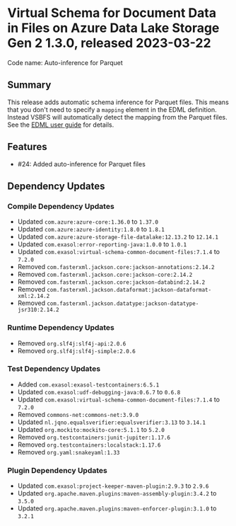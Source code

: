 # Virtual Schema for Document Data in Files on Azure Data Lake Storage Gen 2 1.3.0, released 2023-03-22

Code name: Auto-inference for Parquet

## Summary

This release adds automatic schema inference for Parquet files. This means that you don't need to specify a `mapping` element in the EDML definition. Instead VSBFS will automatically detect the mapping from the Parquet files. See the [EDML user guide](https://github.com/exasol/virtual-schema-common-document/blob/main/doc/user_guide/edml_user_guide.md#automatic-mapping-inference) for details.

## Features

* #24: Added auto-inference for Parquet files

## Dependency Updates

### Compile Dependency Updates

* Updated `com.azure:azure-core:1.36.0` to `1.37.0`
* Updated `com.azure:azure-identity:1.8.0` to `1.8.1`
* Updated `com.azure:azure-storage-file-datalake:12.13.2` to `12.14.1`
* Updated `com.exasol:error-reporting-java:1.0.0` to `1.0.1`
* Updated `com.exasol:virtual-schema-common-document-files:7.1.4` to `7.2.0`
* Removed `com.fasterxml.jackson.core:jackson-annotations:2.14.2`
* Removed `com.fasterxml.jackson.core:jackson-core:2.14.2`
* Removed `com.fasterxml.jackson.core:jackson-databind:2.14.2`
* Removed `com.fasterxml.jackson.dataformat:jackson-dataformat-xml:2.14.2`
* Removed `com.fasterxml.jackson.datatype:jackson-datatype-jsr310:2.14.2`

### Runtime Dependency Updates

* Removed `org.slf4j:slf4j-api:2.0.6`
* Removed `org.slf4j:slf4j-simple:2.0.6`

### Test Dependency Updates

* Added `com.exasol:exasol-testcontainers:6.5.1`
* Updated `com.exasol:udf-debugging-java:0.6.7` to `0.6.8`
* Updated `com.exasol:virtual-schema-common-document-files:7.1.4` to `7.2.0`
* Removed `commons-net:commons-net:3.9.0`
* Updated `nl.jqno.equalsverifier:equalsverifier:3.13` to `3.14.1`
* Updated `org.mockito:mockito-core:5.1.1` to `5.2.0`
* Removed `org.testcontainers:junit-jupiter:1.17.6`
* Removed `org.testcontainers:localstack:1.17.6`
* Removed `org.yaml:snakeyaml:1.33`

### Plugin Dependency Updates

* Updated `com.exasol:project-keeper-maven-plugin:2.9.3` to `2.9.6`
* Updated `org.apache.maven.plugins:maven-assembly-plugin:3.4.2` to `3.5.0`
* Updated `org.apache.maven.plugins:maven-enforcer-plugin:3.1.0` to `3.2.1`
